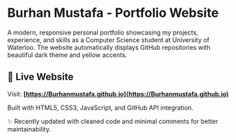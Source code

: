 # Burhan Mustafa - Portfolio Website

A modern, responsive personal portfolio showcasing my projects, experience, and skills as a Computer Science student at University of Waterloo. The website automatically displays GitHub repositories with beautiful dark theme and yellow accents.

## 🚀 Live Website

Visit: **[https://Burhanmustafa.github.io](https://Burhanmustafa.github.io)**

Built with HTML5, CSS3, JavaScript, and GitHub API integration.

✨ Recently updated with cleaned code and minimal comments for better maintainability. 